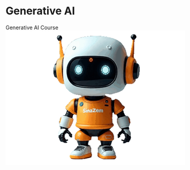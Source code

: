 # Generative AI
Generative AI Course
<br>
<img src="https://github.com/sinanazem/generative-ai-course/blob/main/images/sinazemgif.gif">
